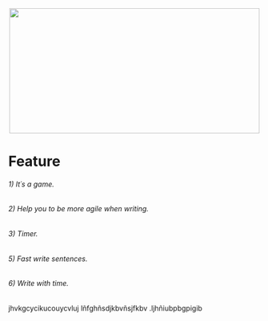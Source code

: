 <div id="hola" align="center">
 
<img src="https://i.pinimg.com/originals/cf/51/ad/cf51ad748537f4ea6899ab44388ad110.gif" width="500" height="250">
</div>
<!DOCTYPE html>
<html lang="en">
<!DOCTYPE html>
<html lang="en">
<!DOCTYPE html>
<html lang="en">

<body>
<h1>Feature</h1>    
<h6>
    1) It´s a game.  
</h6>

<h6>
    2) Help you to be more agile when writing.  
</h6>
<h6>
    3) Timer.    
</h6>
<h6>
    5) Fast write sentences.
</h6>
<h6>
    6) Write with time.
</h6>
</body>
</html>
jhvkgcycikucouycvluj
lñfghñsdjkbvñsjfkbv
.ljhñiubpbgpigib
